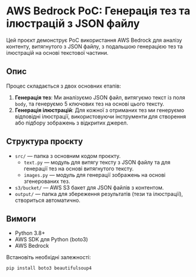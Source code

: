 # AWS Bedrock PoC: Генерація тез та ілюстрацій з JSON файлу

Цей проєкт демонструє PoC використання AWS Bedrock для аналізу контенту, витягнутого з JSON файлу, з подальшою генерацією тез та ілюстрацій на основі текстової частини.

## Опис

Процес складається з двох основних етапів:
1. **Генерація тез**: Ми аналізуємо JSON файл, витягуємо текст із поля `body`, та генеруємо 5 ключових тез на основі цього тексту.
2. **Генерація ілюстрацій**: Для кожної з отриманих тез ми генеруємо відповідні ілюстрації, використовуючи інструменти для створення або підбору зображень з відкритих джерел.

## Структура проєкту

- `src/` — папка з основним кодом проєкту.
  - `text.py` — модуль для витягу тексту з JSON файлу та для генерації тез на основі витягнутого тексту.
  - `images.py` — модуль для генерації зображень на основі згенерованих тез.
- `s3/bucket/` — AWS S3 бакет для JSON файлів з контентом.
- `output/` — папка для збереження результатів (тези та ілюстрації), створиться автоматично.

## Вимоги

- Python 3.8+
- AWS SDK для Python (boto3)
- AWS Bedrock

Встановіть необхідні залежності:
```bash
pip install boto3 beautifulsoup4
